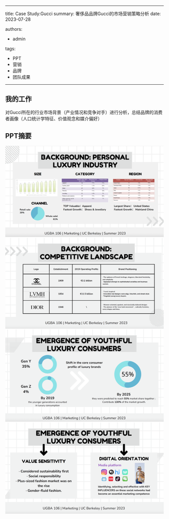 
---
title: Case Study:Gucci 
summary: 奢侈品品牌Gucci的市场营销策略分析
date: 2023-07-28

authors:
  - admin

tags:
  - PPT
  - 营销
  - 品牌
  - 团队成果
---

## 我的工作
   对Gucci所在的行业市场背景（产业情况和竞争对手）进行分析，总结品牌的消费者画像（人口统计学特征、价值观念和媒介偏好）

## PPT摘要
  ![screen reader text](1.jpg " ")
  ![screen reader text](2.jpg " ")
  ![screen reader text](3.jpg " ")
  ![screen reader text](4.jpg " ")

[//]: # ([![The template is mobile first with a responsive design to ensure that your site looks stunning on every device.]&#40;https://raw.githubusercontent.com/wowchemy/wowchemy-hugo-modules/main/starters/academic/preview.png&#41;]&#40;https://hugoblox.com&#41;)
